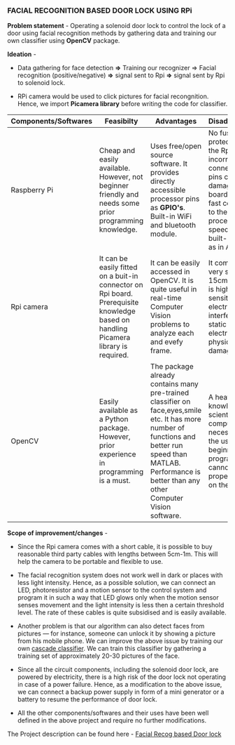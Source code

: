### FACIAL RECOGNITION BASED DOOR LOCK USING RPi

__Problem statement__ - 
 Operating a solenoid door lock to control the lock of a door using facial recognition methods by gathering data and training our own classifier using __OpenCV__ package.
 
__Ideation__ - 

 * Data gathering for face detection __=>__ Training our recognizer => Facial recognition (positive/negative) __=>__ signal sent to Rpi __=>__ signal sent by Rpi to solenoid lock.
 
 * RPi camera would be used to click pictures for facial recongnition. Hence, we import __Picamera library__ before writing the code for classifier. 
 
 
 Components/Softwares | Feasibilty | Advantages | Disadvantages |
 ---------------------|------------|------------|---------------|
 Raspberry Pi | Cheap and easily available. However, not beginner friendly and needs some prior programming knowledge. | Uses free/open source software. It provides directly accessible processor pins as __GPIO's__. Built-in WiFi and bluetooth module. | No fuse protection on the Rpi incorrectly connection of pins can damage the board. Not as fast compared to the CPU processing speed. No built-in __ADC__ as in Arduino. |
 Rpi camera | It can be easily fitted on a buit-in connector on Rpi board. Prerequisite knowledge based on handling Picamera library is required. | It can be easily accessed in OpenCV. It is quite useful in real-time Computer Vision problems to analyze each and evefy frame. | It comes with a very short 15cm cable. It is highly sensitive to electrical interference, static electricity or physical damage.|
 OpenCV | Easily available as a Python package. However, prior experience in programming is a must. | The package already contains many pre-trained classifier on face,eyes,smile etc. It has more number of functions and better run speed than MATLAB. Performance is better than any other Computer Vision software. | A heavy prior knowledge in scientific computing is necessary for the user. A beginner in programming cannot get a proper hands-on the same. |
 
__Scope of improvement/changes__ -

 * Since the Rpi camera comes with a short cable, it is possible to buy reasonable third party cables with lengths between 5cm-1m. This will help the camera to be portable and flexible to use. 

* The facial recognition system does not work well in dark or places with less light intensity. Hence, as a possible solution, we can connect an LED, photoresistor and a motion sensor to the control system and program it in such a way that LED glows only when the motion sensor senses movement and the light intensity is less then a certain threshold level. The rate of these cables is quite subsidised and is easily available. 

* Another problem is that our algorithm can also detect faces from pictures — for instance, someone can unlock it by showing a picture from his mobile phone. We can improve the above issue by training our own [cascade classifier](https://opencv-python-tutroals.readthedocs.io/en/latest/py_tutorials/py_objdetect/py_face_detection/py_face_detection.html). We can train this classifier by gathering a training set of approximately 20-30 pictures of the face. 

* Since all the circuit components, including the solenoid door lock, are powered by electricity, there is a high risk of the door lock not operating in case of a power failure. Hence, as a modification to the above issue, we can connect a backup power supply in form of a mini generator or a battery to resume the performance of door lock.

* All the other components/softwares and their uses have been well defined in the above project and require no further modifications.

The Project description can be found here - [Facial Recog based Door lock]()
